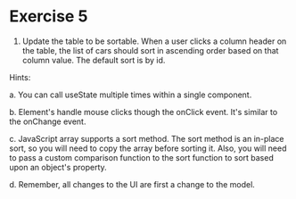 # Exercise 5

1. Update the table to be sortable. When a user clicks a column header on the table, the list of cars should sort in ascending order based on that column value. The default sort is by id.

Hints:

a. You can call useState multiple times within a single component.

b. Element's handle mouse clicks though the onClick event. It's similar to the onChange event.

c. JavaScript array supports a sort method. The sort method is an in-place sort, so you will need to copy the array before sorting it. Also, you will need to pass a custom comparison function to the sort function to sort based upon an object's property.

d. Remember, all changes to the UI are first a change to the model.
